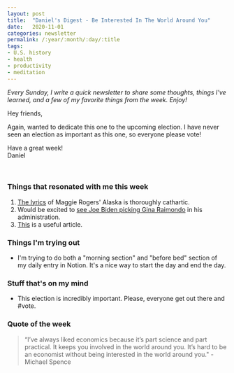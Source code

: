 ```yaml
---
layout: post
title:  "Daniel's Digest - Be Interested In The World Around You"
date:   2020-11-01
categories: newsletter
permalink: /:year/:month/:day/:title
tags:
- U.S. history
- health
- productivity
- meditation
---
```


*Every Sunday, I write a quick newsletter to share some thoughts, things I've learned, and a few of my favorite things from the week. Enjoy!*

Hey friends,

Again, wanted to dedicate this one to the upcoming election. I have never seen an election as important as this one, so everyone please vote!

Have a great week!\
Daniel

<br>

### Things that resonated with me this week

1. [The lyrics](https://www.azlyrics.com/lyrics/maggierogers/alaska.html) of Maggie Rogers' Alaska is thoroughly cathartic.
2. Would be excited to [see Joe Biden picking Gina Raimondo](https://www.bostonglobe.com/2020/08/25/metro/if-biden-wins-whats-next-governor-raimondo/) in his administration.
3. [This](https://www.nytimes.com/interactive/2020/us/elections/battleground-states.html) is a useful article.

### Things I'm trying out

- I'm trying to do both a "morning section" and "before bed" section of my daily entry in Notion. It's a nice way to start the day and end the day.

### Stuff that's on my mind

- This election is incredibly important. Please, everyone get out there and #vote.

### Quote of the week

> “I’ve always liked economics because it’s part science and part practical. It keeps you involved in the world around you. It’s hard to be an economist without being interested in the world around you." - Michael Spence
